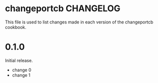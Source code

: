 # changeportcb CHANGELOG

This file is used to list changes made in each version of the changeportcb cookbook.

# 0.1.0

Initial release.

- change 0
- change 1

